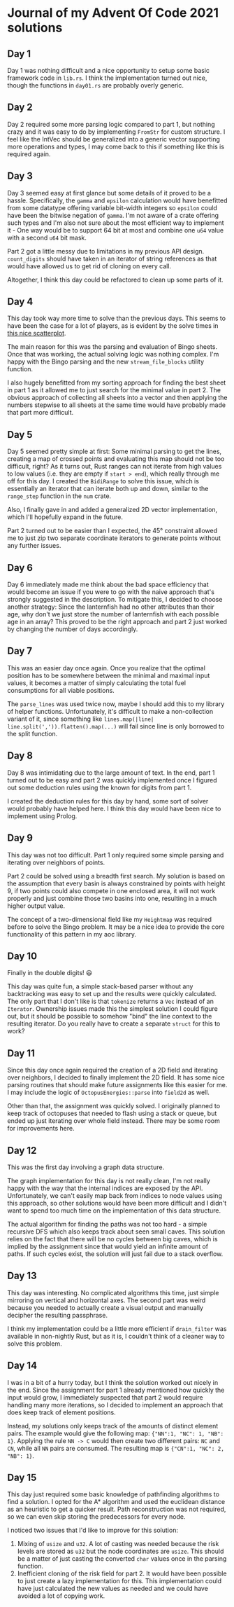 # Journal of my Advent Of Code 2021 solutions

## Day 1

Day 1 was nothing difficult and a nice opportunity to setup some basic framework code in `lib.rs`.
I think the implementation turned out nice, though the functions in `day01.rs` are probably overly generic.

## Day 2

Day 2 required some more parsing logic compared to part 1, but nothing crazy and it was easy to do by implementing `FromStr` for custom structure.
I feel like the IntVec should be generalized into a generic vector supporting more operations and types, I may come back to this if something like this is required again.

## Day 3

Day 3 seemed easy at first glance but some details of it proved to be a hassle.
Specifically, the `gamma` and `epsilon` calculation would have benefitted from some datatype offering variable bit-width integers so `epsilon` could have been the bitwise negation of `gamma`.
I'm not aware of a crate offering such types and I'm also not sure about the most efficient way to implement it - One way would be to support 64 bit at most and combine one `u64` value with a second `u64` bit mask.

Part 2 got a little messy due to limitations in my previous API design.
`count_digits` should have taken in an iterator of string references as that would have allowed us to get rid of cloning on every call.

Altogether, I think this day could be refactored to clean up some parts of it.

## Day 4

This day took way more time to solve than the previous days.
This seems to have been the case for a lot of players, as is evident by the solve times in [this nice scatterplot](http://www.maurits.vdschee.nl/scatterplot/).

The main reason for this was the parsing and evaluation of Bingo sheets. Once that was working, the actual solving logic was nothing complex. I'm happy with the Bingo parsing and the new `stream_file_blocks` utility function.

I also hugely benefitted from my sorting approach for finding the best sheet in part 1 as it allowed me to just search for the minimal value in part 2.
The obvious approach of collecting all sheets into a vector and then applying the numbers stepwise to all sheets at the same time would have probably made that part more difficult.

## Day 5

Day 5 seemed pretty simple at first: Some minimal parsing to get the lines, creating a map of crossed points and evaluating this map should not be too difficult, right?
As it turns out, Rust ranges can not iterate from high values to low values (i.e. they are empty if `start > end`), which really through me off for this day.
I created the `BidiRange` to solve this issue, which is essentially an iterator that can iterate both up and down, similar to the `range_step` function in the `num` crate.

Also, I finally gave in and added a generalized 2D vector implementation, which I'll hopefully expand in the future.

Part 2 turned out to be easier than I expected, the 45° constraint allowed me to just zip two separate coordinate iterators to generate points without any further issues.

## Day 6

Day 6 immediately made me think about the bad space efficiency that would become an issue if you were to go with the naive approach that's strongly suggested in the description.
To mitigate this, I decided to choose another strategy: Since the lanternfish had no other attributes than their age, why don't we just store the number of lanternfish with each possible age in an array?
This proved to be the right approach and part 2 just worked by changing the number of days accordingly.

## Day 7

This was an easier day once again.
Once you realize that the optimal position has to be somewhere between the minimal and maximal input values, it becomes a matter of simply calculating the total fuel consumptions for all viable positions.

The `parse_lines` was used twice now, maybe I should add this to my library of helper functions.
Unfortunately, it's difficult to make a non-collection variant of it, since something like `lines.map(|line| line.split(',')).flatten().map(...)` will fail since line is only borrowed to the split function.

## Day 8

Day 8 was intimidating due to the large amount of text.
In the end, part 1 turned out to be easy and part 2 was quickly implemented once I figured out some deduction rules using the known for digits from part 1.

I created the deduction rules for this day by hand, some sort of solver would probably have helped here.
I think this day would have been nice to implement using Prolog.

## Day 9

This day was not too difficult.
Part 1 only required some simple parsing and iterating over neighbors of points.

Part 2 could be solved using a breadth first search.
My solution is based on the assumption that every basin is always constrained by points with height 9,
if two points could also compete in one enclosed area, it will not work properly and just combine those two basins into one, resulting in a much higher output value.

The concept of a two-dimensional field like my `Heightmap` was required before to solve the Bingo problem.
It may be a nice idea to provide the core functionality of this pattern in my aoc library.

## Day 10

Finally in the double digits! 😃

This day was quite fun, a simple stack-based parser without any backtracking was easy to set up and the results were quickly calculated.
The only part that I don't like is that `tokenize` returns a `Vec` instead of an `Iterator`.
Ownership issues made this the simplest solution I could figure out, but it should be possible to somehow "bind" the line context to the resulting iterator.
Do you really have to create a separate `struct` for this to work?

## Day 11

Since this day once again required the creation of a 2D field and iterating over neighbors, I decided to finally implement the 2D field.
It has some nice parsing routines that should make future assignments like this easier for me.
I may include the logic of `OctopusEnergies::parse` into `field2d` as well.

Other than that, the assignment was quickly solved.
I originally planned to keep track of octopuses that needed to flash using a stack or queue, but ended up just iterating over whole field instead.
There may be some room for improvements here.

## Day 12

This was the first day involving a graph data structure.

The graph implementation for this day is not really clean, I'm not really happy with the way that the internal indices are exposed by the API.
Unfortunately, we can't easily map back from indices to node values using this approach, so other solutions would have been more difficult
and I didn't want to spend too much time on the implementation of this data structure.

The actual algorithm for finding the paths was not too hard - a simple recursive DFS which also keeps track about seen small caves.
This solution relies on the fact that there will be no cycles between big caves, which is implied by the assignment since that would yield an infinite amount of paths.
If such cycles exist, the solution will just fail due to a stack overflow.

## Day 13

This day was interesting.
No complicated algorithms this time, just simple mirroring on vertical and horizontal axes.
The second part was weird because you needed to actually create a visual output and manually decipher the resulting passphrase.

I think my implementation could be a little more efficient if `drain_filter` was available in non-nightly Rust, but as it is, I couldn't think of a cleaner way to solve this problem.

## Day 14

I was in a bit of a hurry today, but I think the solution worked out nicely in the end.
Since the assignment for part 1 already mentioned how quickly the input would grow, I immediately suspected that part 2 would require handling many more iterations,
so I decided to implement an approach that does keep track of element positions.

Instead, my solutions only keeps track of the amounts of distinct element pairs.
The example would give the following map: `{"NN":1, "NC": 1, "NB": 1}`.
Applying the rule `NN -> C` would then create two different pairs: `NC` and `CN`, while all `NN` pairs are consumed.
The resulting map is `{"CN":1, "NC": 2, "NB": 1}`.

## Day 15

This day just required some basic knowledge of pathfinding algorithms to find a solution.
I opted for the A* algorithm and used the euclidean distance as an heuristic to get a quicker result.
Path reconstruction was not required, so we can even skip storing the predecessors for every node.

I noticed two issues that I'd like to improve for this solution:

1. Mixing of `usize` and `u32`.
    A lot of casting was needed because the risk levels are stored as `u32` but the node coordinates are `usize`. 
    This should be a matter of just casting the converted `char` values once in the parsing function.
2. Inefficient cloning of the risk field for part 2.
    It would have been possible to just create a lazy implementation for this.
    This implementation could have just calculated the new values as needed and we could have avoided a lot of copying work.
